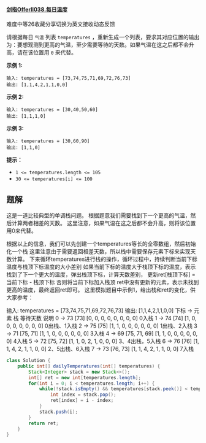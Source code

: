 #### [剑指OfferII038.每日温度](https://leetcode-cn.com/problems/iIQa4I/)

难度中等26收藏分享切换为英文接收动态反馈

请根据每日 `气温` 列表 `temperatures` ，重新生成一个列表，要求其对应位置的输出为：要想观测到更高的气温，至少需要等待的天数。如果气温在这之后都不会升高，请在该位置用 `0` 来代替。

 

**示例 1:**

```
输入: temperatures = [73,74,75,71,69,72,76,73]
输出: [1,1,4,2,1,1,0,0]
```

**示例 2:**

```
输入: temperatures = [30,40,50,60]
输出: [1,1,1,0]
```

**示例 3:**

```
输入: temperatures = [30,60,90]
输出: [1,1,0]
```

 

**提示：**

- `1 <= temperatures.length <= 105`
- `30 <= temperatures[i] <= 100`

## 题解

这是一道比较典型的单调栈问题。
根据题意我们需要找到下一个更高的气温，然后计算两者相差的天数。
这里注意，如果气温在这之后都不会升高，则将该位置用0来代替。

根据以上的信息，我们可以先创建一个temperatures等长的全零数组，然后初始化一个栈
这里注意由于需要返回相差天数，所以栈中需要保存元素下标来实现天数计算。
下来循环temperatures进行栈的操作，循环过程中，持续判断当前下标温度与栈顶下标温度的大小差别
如果当前下标的温度大于栈顶下标的温度，表示找到了下一个更大的温度，弹出栈顶下标，计算天数差别，
更新ret[栈顶下标] = 当前下标 - 栈顶下标
否则将当前下标加入栈顶
ret中没有更新的元素，表示未找到更高的温度，最终返回ret即可。
这里模拟题目中示例1，给出栈和ret的变化，供大家参考：

输入: temperatures = [73,74,75,71,69,72,76,73]
输出: [1,1,4,2,1,1,0,0]
下标 -> 元素	栈	等待天数	说明
0 -> 73	[73]	[0, 0, 0, 0, 0, 0, 0, 0]	0入栈
1 -> 74	[74]	[1, 0, 0, 0, 0, 0, 0, 0]	0出栈、1入栈
2 -> 75	[75]	[1, 1, 0, 0, 0, 0, 0, 0]	1出栈、2入栈
3 -> 71	[75, 71]	[1, 1, 0, 0, 0, 0, 0, 0]	3入栈
4 -> 69	[75, 71, 69]	[1, 1, 0, 0, 0, 0, 0, 0]	4入栈
5 -> 72	[75, 72]	[1, 1, 0, 2, 1, 0, 0, 0]	3、4出栈，5入栈
6 -> 76	[76]	[1, 1, 4, 2, 1, 1, 0, 0]	2、5出栈、6入栈
7 -> 73	[76, 73]	[1, 1, 4, 2, 1, 1, 0, 0]	7入栈

```java
class Solution {
    public int[] dailyTemperatures(int[] temperatures) {
        Stack<Integer> stack = new Stack<>();
        int[] ret = new int[temperatures.length];
        for(int i = 0; i < temperatures.length; i++) {
            while(!stack.isEmpty() && temperatures[stack.peek()] < temperatures[i]) {
                int index = stack.pop();
                ret[index] = i - index;
            }
            stack.push(i);
        }
        return ret;
    }
}
```

